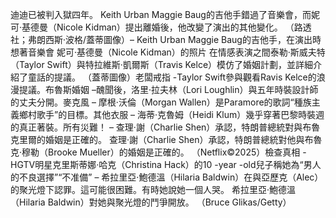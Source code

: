 迪迪已被判入獄四年。 Keith Urban Maggie Baug的吉他手錯過了音樂會，而妮可·基德曼（Nicole Kidman）提出離婚後，他改變了演出的其他變化。 （路透社；弗朗西斯·波格/蓋蒂圖像）– Keith Urban Maggie Baug的吉他手，在演出時想著音樂會 妮可·基德曼（Nicole Kidman）的照片    在情感表演之間泰勒·斯威夫特（Taylor Swift）與特拉維斯·凱爾斯（Travis Kelce）模仿了婚姻計劃，並詳細介紹了童話的提議。  （蓋蒂圖像）老闆戒指 -Taylor Swift參與觀看Ravis Kelce的浪漫提議。布魯斯婚姻 –醜聞後，洛里·拉夫林（Lori Loughlin）與五年時裝設計師的丈夫分開。麥克風 – 摩根·沃倫（Morgan Wallen）是Paramore的歌詞“種族主義鄉村歌手”的目標。其他衣服 – 海蒂·克魯姆（Heidi Klum）幾乎穿著巴黎時裝週的真正著裝。所有災難！ – 查理·謝（Charlie Shen）承認，特朗普總統對與布魯克里爾的婚姻是正確的。 查理·謝（Charlie Shen）承認，特朗普總統對他與布魯克·穆勒（Brooke Mueller）的婚姻是正確的。  （Netflix©2025）檢查真相 -HGTV明星克里斯蒂娜·哈克（Christina Hack）的10 -year -old兒子稱她為“男人的不良選擇”“不准備” – 希拉里亞·鮑德溫（Hilaria Baldwin）在與亞歷克（Alec）的聚光燈下認罪。這可能很困難。有時她說她一個人哭。 希拉里亞·鮑德溫（Hilaria Baldwin）對她與聚光燈的鬥爭開放。 （Bruce Glikas/Getty）